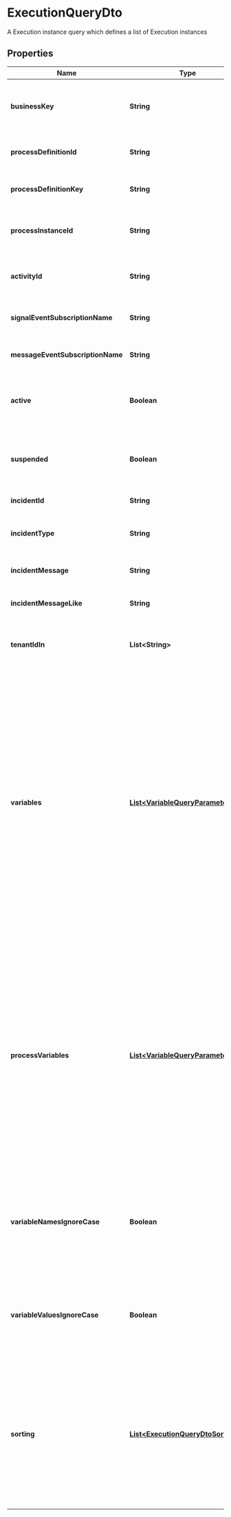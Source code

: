 

# ExecutionQueryDto

A Execution instance query which defines a list of Execution instances
## Properties

Name | Type | Description | Notes
------------ | ------------- | ------------- | -------------
**businessKey** | **String** | Filter by the business key of the process instances the executions belong to. |  [optional]
**processDefinitionId** | **String** | Filter by the process definition the executions run on. |  [optional]
**processDefinitionKey** | **String** | Filter by the key of the process definition the executions run on. |  [optional]
**processInstanceId** | **String** | Filter by the id of the process instance the execution belongs to. |  [optional]
**activityId** | **String** | Filter by the id of the activity the execution currently executes. |  [optional]
**signalEventSubscriptionName** | **String** | Select only those executions that expect a signal of the given name. |  [optional]
**messageEventSubscriptionName** | **String** | Select only those executions that expect a message of the given name. |  [optional]
**active** | **Boolean** | Only include active executions. Value may only be &#x60;true&#x60;, as &#x60;false&#x60; is the default behavior. |  [optional]
**suspended** | **Boolean** | Only include suspended executions. Value may only be &#x60;true&#x60;, as &#x60;false&#x60; is the default behavior. |  [optional]
**incidentId** | **String** | Filter by the incident id. |  [optional]
**incidentType** | **String** | Filter by the incident type. See the [User Guide](/manual/develop/user-guide/process-engine/incidents/#incident-types) for a list of incident types. |  [optional]
**incidentMessage** | **String** | Filter by the incident message. Exact match. |  [optional]
**incidentMessageLike** | **String** | Filter by the incident message that the parameter is a substring of. |  [optional]
**tenantIdIn** | **List&lt;String&gt;** | Filter by a  list of tenant ids. An execution must have one of the given tenant ids. |  [optional]
**variables** | [**List&lt;VariableQueryParameterDto&gt;**](VariableQueryParameterDto.md) | An array to only include executions that have variables with certain values.  The array consists of objects with the three properties &#x60;name&#x60;, &#x60;operator&#x60; and &#x60;value&#x60;. &#x60;name (String)&#x60; is the variable name, &#x60;operator (String)&#x60; is the comparison operator to be used and &#x60;value&#x60; the variable value. &#x60;value&#x60; may be &#x60;String&#x60;, &#x60;Number&#x60; or &#x60;Boolean&#x60;.  Valid operator values are: &#x60;eq&#x60; - equal to; &#x60;neq&#x60; - not equal to; &#x60;gt&#x60; - greater than; &#x60;gteq&#x60; - greater than or equal to; &#x60;lt&#x60; - lower than; &#x60;lteq&#x60; - lower than or equal to; &#x60;like&#x60;. |  [optional]
**processVariables** | [**List&lt;VariableQueryParameterDto&gt;**](VariableQueryParameterDto.md) | An array to only include executions that belong to a process instance with variables with certain values.  The array consists of objects with the three properties &#x60;name&#x60;, &#x60;operator&#x60; and &#x60;value&#x60;. &#x60;name (String)&#x60; is the variable name, &#x60;operator (String)&#x60; is the comparison operator to be used and &#x60;value&#x60; the variable value. &#x60;value&#x60; may be &#x60;String&#x60;, &#x60;Number&#x60; or &#x60;Boolean&#x60;.  Valid operator values are: &#x60;eq&#x60; - equal to; &#x60;neq&#x60; - not equal to. |  [optional]
**variableNamesIgnoreCase** | **Boolean** | Match all variable names provided in &#x60;variables&#x60; and &#x60;processVariables&#x60; case- insensitively. If set to &#x60;true&#x60; **variableName** and **variablename** are treated as equal. |  [optional]
**variableValuesIgnoreCase** | **Boolean** | Match all variable values provided in &#x60;variables&#x60; and &#x60;processVariables&#x60; case- insensitively. If set to &#x60;true&#x60; **variableValue** and **variablevalue** are treated as equal. |  [optional]
**sorting** | [**List&lt;ExecutionQueryDtoSorting&gt;**](ExecutionQueryDtoSorting.md) | An array of criteria to sort the result by. Each element of the array is                        an object that specifies one ordering. The position in the array                        identifies the rank of an ordering, i.e., whether it is primary, secondary,                        etc. Has no effect for the &#x60;/count&#x60; endpoint |  [optional]




